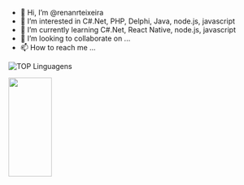 - 👋 Hi, I’m @renanrteixeira
- 👀 I’m interested in C#.Net, PHP, Delphi, Java, node.js, javascript
- 🌱 I’m currently learning C#.Net, React Native, node.js, javascript
- 💞️ I’m looking to collaborate on ...
- 📫 How to reach me ...

<!---
renanrteixeira/renanrteixeira is a ✨ special ✨ repository because its `README.md` (this file) appears on your GitHub profile.
You can click the Preview link to take a look at your changes.
--->

![TOP Linguagens](https://github-readme-stats.vercel.app/api/top-langs/?username=renanrteixeira&layout=compact&theme=dracula)

<img width="41%" height="195px" src="https://github-readme-stats.vercel.app/api/top-langs/?username=Fernanda-Kipper&layout=compact&hide_border=true&title_color=8f00ff&text_color=ffffff&bg_color=0d1117" />
